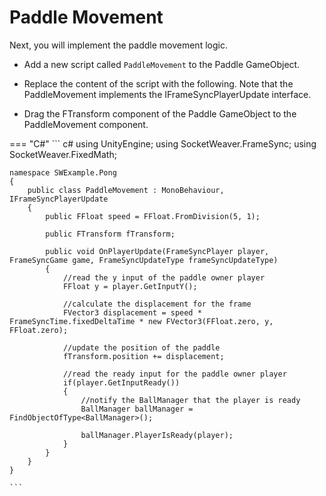 # **Paddle Movement**

Next, you will implement the paddle movement logic.

- Add a new script called `PaddleMovement` to the Paddle GameObject.

- Replace the content of the script with the following. Note that the PaddleMovement implements the IFrameSyncPlayerUpdate interface.

- Drag the FTransform component of the Paddle GameObject to the PaddleMovement component.

=== "C#"
    ``` c#
    using UnityEngine;
    using SocketWeaver.FrameSync;
    using SocketWeaver.FixedMath;

    namespace SWExample.Pong
    {
        public class PaddleMovement : MonoBehaviour, IFrameSyncPlayerUpdate
        {
            public FFloat speed = FFloat.FromDivision(5, 1);

            public FTransform fTransform;

            public void OnPlayerUpdate(FrameSyncPlayer player, FrameSyncGame game, FrameSyncUpdateType frameSyncUpdateType)
            {
                //read the y input of the paddle owner player
                FFloat y = player.GetInputY();

                //calculate the displacement for the frame
                FVector3 displacement = speed * FrameSyncTime.fixedDeltaTime * new FVector3(FFloat.zero, y, FFloat.zero);

                //update the position of the paddle
                fTransform.position += displacement;

                //read the ready input for the paddle owner player
                if(player.GetInputReady())
                {
                    //notify the BallManager that the player is ready
                    BallManager ballManager = FindObjectOfType<BallManager>();
                    
                    ballManager.PlayerIsReady(player);
                }
            }
        }
    }

    ```